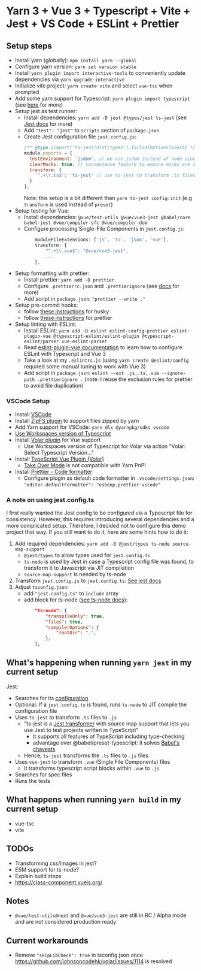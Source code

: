 # Yarn 3 + Vue 3 + Typescript + Vite + Jest + VS Code + ESLint + Prettier

## Setup steps

- Install yarn (globally): `npm install yarn --global`
- Configure yarn version: `yarn set version stable`
- Install `yarn plugin import interactive-tools` to conveniently update dependencies via `yarn upgrade-interactive`
- Initialize vite project: `yarn create vite` and select `vue-tsc` when prompted
- Add some yarn support for Typescript: `yarn plugin import typescript` (see [here](https://yarnpkg.com/api/modules/plugin_typescript.html) for more)
- Setup jest as test runner:
  - Install dependencies: `yarn add -D jest @types/jest ts-jest` (see [Jest docs](https://jestjs.io/docs/getting-started#using-typescript-via-ts-jest) for more)
  - Add `"test": "jest"` to `scripts` section of `package.json`
  - Create Jest configuration file `jest.config.js`:
    ```js
    /** @type {import('ts-jest/dist/types').InitialOptionsTsJest} */
    module.exports = {
      testEnvironment: 'jsdom', // we use jsdom instead of node since we test DOM stuff
      clearMocks: true, // convenience feature to ensure mocks are always cleared after each test
      transform: {
        '^.+\\.ts$': 'ts-jest' // use ts-jest to transform .ts files to .js
      }
    };
    ```
    Note: this setup is a bit different than `yarn ts-jest config:init` (e.g `transform` is used instead of `preset`)
- Setup testing for Vue:
  - Install dependencies: `@vue/test-utils @vue/vue3-jest @babel/core babel-jest @vue/compiler-sfc @vue/compiler-dom`
  - Configure processing Single-File Components in `jest.config.js`:
    ```js
        moduleFileExtensions: ['js', 'ts', 'json', 'vue'],
        transform: {
            "^.+\\.vue$": "@vue/vue3-jest",
            ...
        },
    ```
- Setup formatting with prettier:
  - Install prettier: `yarn add -D prettier`
  - Configure `.prettierrc.json` and `.prettierignore` (see [docs](https://prettier.io/docs/en/install.html) for more)
  - Add script in `package.json`: `"prettier --write ."`
- Setup pre-commit hooks: 
    - follow [these instructions](https://typicode.github.io/husky/#/?id=install-1) for husky
    - follow [these instructions](https://prettier.io/docs/en/install.html#git-hooks) for prettier
- Setup linting with ESLint:
  - Install ESLint: `yarn add -D eslint eslint-config-prettier eslint-plugin-vue @typescript-eslint/eslint-plugin @typescript-eslint/parser vue-eslint-parser`
  - Read [eslint-plugin-vue documentation](https://eslint.vuejs.org/user-guide/#installation) to learn how to configure ESLint with Typescript and Vue 3
  - Take a look at my `.eslintrc.js` (using `yarn create @eslint/config` required some manual tuning to work with Vue 3)
  - Add script in `package.json`: `eslint --ext .js,.ts,.vue --ignore-path .prettierignore .` (note: I reuse the exclusion rules for prettier to avoid file duplication)

### VSCode Setup

- Install [VSCode](https://code.visualstudio.com/)
- Install [ZipFS plugin](https://marketplace.visualstudio.com/items?itemName=arcanis.vscode-zipfs) to support files zipped by yarn
- Add Yarn support for VSCode: `yarn dlx @yarnpkg/sdks vscode`
- [Use Workspaces version of Typescript](https://code.visualstudio.com/docs/typescript/typescript-compiling#_using-the-workspace-version-of-typescript)
- Install [Volar plugin](https://marketplace.visualstudio.com/items?itemName=johnsoncodehk.volar) for Vue support
  - Use Workspaces version of Typescript for Volar via action "Volar: Select Typescript Version..."
- Install [TypeScript Vue Plugin (Volar)](https://marketplace.visualstudio.com/items?itemName=johnsoncodehk.vscode-typescript-vue-plugin)
  - [Take Over Mode](https://github.com/johnsoncodehk/volar/discussions/471) is not compatible with Yarn PnP!
- Install [Prettier - Code formatter](https://marketplace.visualstudio.com/items?itemName=esbenp.prettier-vscode)
  - Configure plugin as default code formatter in `.vscode/settings.json`: `"editor.defaultFormatter": "esbenp.prettier-vscode"`

### A note on using jest.config.ts

I first really wanted the Jest config to be configured via a Typescript file for consistency.
However, this requires introducing several dependencies and a more complicated setup.
Therefore, I decided not to configure this demo project that way.
If you still want to do it, here are some hints how to do it:

1. Add required dependencies: `yarn add -D @jest/types ts-node source-map-support`
   - `@jest/types` to allow types used for `jest.config.ts`
   - `ts-node` is used by Jest in case a Typescript config file was found, to transform it to Javascript via JIT compilation
   - `source-map-support` is needed by ts-node
2. Transform `jest.config.js` to `jest.config.ts`: [See jest docs](https://jestjs.io/docs/configuration)
3. Adjust `tsconfig.json`:
   - add `"jest.config.ts"` to `include` array
   - add block for ts-node ([see ts-node docs](https://github.com/TypeStrong/ts-node#via-tsconfigjson-recommended)):
     ```json
         "ts-node": {
             "transpileOnly": true,
             "files": true,
             "compilerOptions": {
                 "rootDir": ".",
             },
         },
     ```

## What's happening when running `yarn jest` in my current setup

Jest:

- Searches for its [configuration](https://jestjs.io/docs/configuration)
- Optional: If a `jest.config.ts` is found, runs `ts-node` to JIT compile the configuration file
- Uses `ts-jest` to transform `.ts` files to `.js`
  - "ts-jest is a [Jest transformer](https://jestjs.io/docs/code-transformation) with source map support that lets you use Jest to test projects written in TypeScript"
    - It supports all features of TypeScript including type-checking
    - advantage over @babel/preset-typescript: it solves [Babel's chaveats](https://devblogs.microsoft.com/typescript/typescript-and-babel-7/#caveats)
  - Hence, `ts-jest` transforms the `.ts` files to `.js` files
- Uses `vue-jest` to transform `.vue` (Single File Components) files
  - It transforms typescript script blocks within `.vue` to `.js`
- Searches for spec files
- Runs the tests

## What happens when running `yarn build` in my current setup

- vue-tsc
- vite

## TODOs

- Transforming css/images in jest?
- ESM support for ts-node?
- Explain build steps
- https://class-component.vuejs.org/

## Notes

- `@vue/test-utils@next` and `@vue/vue3-jest` are still in RC / Alpha mode and are not considered production ready

## Current workarounds

- Remove `"skipLibCheck": true` in tsconfig.json once https://github.com/johnsoncodehk/volar/issues/1114 is resolved
